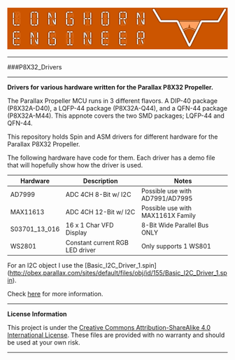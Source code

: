 ![LHE_BANNER](LHE_BANNER.png)
***
###P8X32_Drivers
***
**Drivers for various hardware written for the Parallax P8X32 Propeller.**

The Parallax Propeller MCU runs in 3 different flavors. A DIP-40 package (P8X32A-D40), a LQFP-44 package (P8X32A-Q44), and a QFN-44 package (P8X32A-M44). This appnote covers the two SMD packages; LQFP-44 and QFN-44.

This repository holds Spin and ASM drivers for different hardware for the Parallax P8X32 Propeller.  

The following hardware have code for them. Each driver has a demo file that will hopefully show how the driver is used.

| Hardware | Description | Notes |
|---|---|---|
| AD7999 | ADC 4CH 8-Bit w/ I2C  | Possible use with AD7991/AD7995 |
| MAX11613 | ADC 4CH 12-Bit w/ I2C | Possible use with MAX1161X Family |
| S03701_13_016 | 16 x 1 Char VFD Display | 8-Bit Wide Parallel Bus ONLY | 
| WS2801 | Constant current RGB LED driver | Only supports 1 WS801 |

For an I2C object I use the [Basic_I2C_Driver_1.spin] (http://obex.parallax.com/sites/default/files/obj/id/155/Basic_I2C_Driver_1.spin).

Check [here](http://longhornengineer.com/category/projects/software/parallax-propeller-software/) for more information.

***
**License Information**

This project is under the [Creative Commons Attribution-ShareAlike 4.0 International License](LICENSE.md). These files are provided with no warranty and should be used at your own risk. 

***